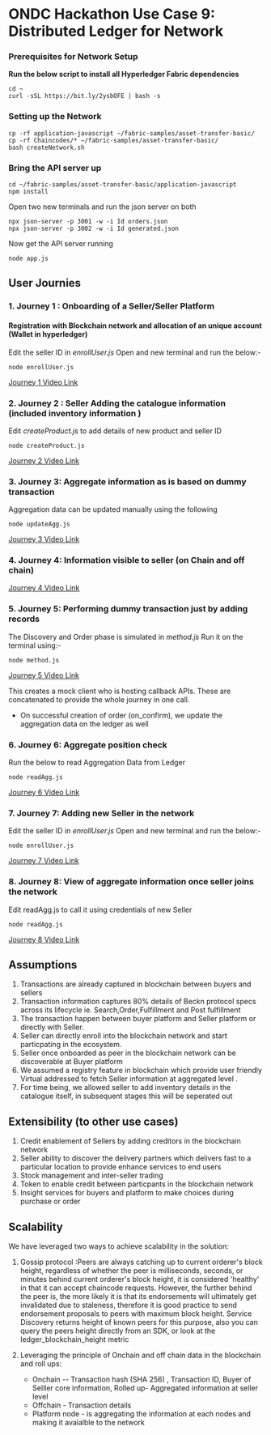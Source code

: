 # ONDC Hackathon Use Case 9: Distributed Ledger for Network

### **Prerequisites for Network Setup**
**Run the below script to install all Hyperledger Fabric dependencies**
```
cd ~
curl -sSL https://bit.ly/2ysbOFE | bash -s
```

### Setting up the Network
```
cp -rf application-javascript ~/fabric-samples/asset-transfer-basic/
cp -rf Chaincodes/* ~/fabric-samples/asset-transfer-basic/
bash createNetwork.sh
```

### Bring the API server up

```
cd ~/fabric-samples/asset-transfer-basic/application-javascript
npm install
```
Open two new terminals and run the json server on both
```
npx json-server -p 3001 -w -i Id orders.json
npx json-server -p 3002 -w -i Id generated.json
```
Now get the API server running
```
node app.js
```

## User Journies

### **1. Journey 1 : Onboarding of a Seller/Seller Platform**
#### Registration with Blockchain network and allocation of an unique account (Wallet in hyperledger)

Edit the seller ID in *enrollUser.js*
Open and new terminal and run the below:-
```
node enrollUser.js
```
[Journey 1 Video Link](https://drive.google.com/file/d/1aReiB5FTqW_N1yTE0RrKANpcvXao1Hqo/view?usp=sharing)



### **2. Journey 2 : Seller Adding the catalogue information (included inventory information )**
Edit *createProduct.js* to add details of new product and seller ID
```
node createProduct.js
```
[Journey 2 Video Link](https://drive.google.com/file/d/1hBBesaLLQ0XAn7O3l37mno1t6yaeXjK0/view?usp=sharing)



### **3. Journey 3: Aggregate information as is based on dummy transaction**
Aggregation data can be updated manually using the following
```
node updateAgg.js
```
[Journey 3 Video Link](https://drive.google.com/file/d/1hZ7H8-zpCc2pyp7A3LJ41S23T0xu_dNf/view?usp=sharing)

### **4. Journey 4: Information visible to seller (on Chain and off chain)**
[Journey 4 Video Link](https://drive.google.com/file/d/16ia8A-ivYLcnDCGlUyFMOepXCZtdz4Ph/view?usp=sharing)

### **5. Journey 5: Performing dummy transaction just by adding records**
The Discovery and Order phase is simulated in *method.js*
Run it on the terminal using:-
```
node method.js
```
[Journey 5 Video Link](https://drive.google.com/file/d/1016MW5Gi_yp2uqHIYTawcd0gR6Z4nM1P/view?usp=sharing)

This creates a mock client who is hosting callback APIs.
These are concatenated to provide the whole journey in one call.

* On successful creation of order (on_confirm), we update the aggregation data on the ledger as well

### **6. Journey 6: Aggregate position check**
Run the below to read Aggregation Data from Ledger
```
node readAgg.js
```
[Journey 6 Video Link](https://drive.google.com/file/d/1d5OZiYmrRbtgk1asf-aYH6vz8K02QmDV/view?usp=sharing)


### **7. Journey 7: Adding new Seller in the network**
Edit the seller ID in *enrollUser.js*
Open and new terminal and run the below:-
```
node enrollUser.js
```
[Journey 7 Video Link](https://drive.google.com/file/d/1TgujloWOJ5VANAS75LD7OS9HgkYTg8wd/view?usp=sharing)

### **8. Journey 8: View of aggregate information once seller joins the network**
Edit readAgg.js to call it using credentials of new Seller
```
node readAgg.js
```
[Journey 8 Video Link](https://drive.google.com/file/d/1ZqcqUFfvqkD6JyRyb3uwrjoPbAQ_T20s/view?usp=sharing)

## Assumptions
1. Transactions are already captured in blockchain between buyers and sellers
2. Transaction information captures 80% details of Beckn protocol specs across its lifecycle ie. Search,Order,Fulfillment and Post fulfillment
3. The transaction happen between buyer platform and Seller platform or directly with Seller.
4. Seller can directly enroll into the blockchain network and start particpating in the ecosystem.
5. Seller once onboarded as peer in the blockchain network can be discoverable at Buyer platform
6. We assumed a registry feature in blockchain which provide user friendly Virtual addressed to fetch Seller information at aggregated level .
7. For time being, we allowed seller to add inventory details in the catalogue itself, in subsequent stages this will be seperated out

## Extensibility (to other use cases)
1. Credit enablement of Sellers by adding creditors in the blockchain network
2. Seller ability to discover the delivery partners which delivers fast to a particular location to provide enhance services to end users
3. Stock management and inter-seller trading
4. Token to enable credit between particpants in the blockchain network
5. Insight services for buyers and platform to make choices during purchase or order

## Scalability
We have leveraged two ways to achieve scalability in the solution:



1. Gossip protocol :Peers are always catching up to current orderer's block height, regardless of whether the peer is milliseconds, seconds, or minutes behind current orderer's block height, it is considered 'healthy' in that it can accept chaincode requests. However, the further behind the peer is, the more likely it is that its endorsements will ultimately get invalidated due to staleness, therefore it is good practice to send endorsement proposals to peers with maximum block height. Service Discovery returns height of known peers for this purpose, also you can query the peers height directly from an SDK, or look at the ledger_blockchain_height metric

2. Leveraging the principle of Onchain and off chain data in the blockchain and roll ups:
   - Onchain -- Transaction hash (SHA 256) , Transaction ID, Buyer of Selller core information, Rolled up- Aggregated information at seller level
   - Offchain - Transaction details
   - Platform node - is aggregating the information at each nodes and making it avaialble to the network